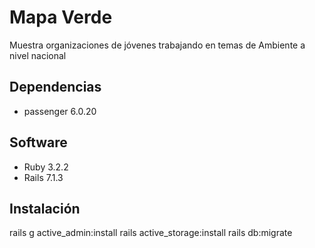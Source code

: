 # Mapa Verde
Muestra organizaciones de jóvenes trabajando en temas de Ambiente a nivel nacional

## Dependencias
- passenger 6.0.20

## Software
- Ruby 3.2.2
- Rails 7.1.3

## Instalación
rails g active_admin:install
rails active_storage:install
rails db:migrate